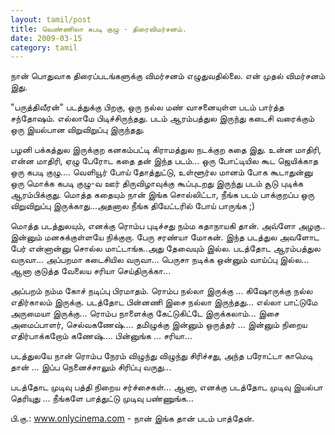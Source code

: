 ```yaml
---
layout: tamil/post
title: வெண்ணிலா கபடி குழு - திரைவிமர்சனம்.
date: 2009-03-15
category: tamil
---
```


நான் பொதுவாக திரைப்படங்களுக்கு விமர்சனம் எழுதுவதில்லை. என் முதல் விமர்சனம் இது.

"பருத்திவீரன்" படத்துக்கு பிறகு, ஒரு நல்ல மண் வாசனையுள்ள படம் பார்த்த சந்தோஷம். எல்லாமே பிடிச்சிருந்தது.
படம் ஆரம்பத்துல இருந்து கடைசி வரைக்கும் ஒரு இயல்பான விறுவிறுப்பு இருந்தது.

பழனி பக்கத்துல இருக்குற கனகம்பட்டி கிராமத்துல நடக்குற கதை இது. உன்ன மாதிரி, என்ன மாதிரி, ஏழு பேரோட கதை தன் இந்த படம்...
ஒரு போட்டியில கூட ஜெயிக்காத ஒரு கபடி குழு.... வெளியூர் போய் தோத்துட்டு, உள்ளூர்ல மானம் போக கூடாதுன்னு ஒரு மொக்க கபடி குழு-வ
ஊர் திருவிழாவுக்கு கூப்புடறது இருந்து படம் சூடு புடிக்க ஆரம்பிக்குது. மொத்த கதையும் நான் இங்க சொல்லிட்டா, நீங்க படம் பாக்குறப்ப ஒரு
விறுவிறுப்பு இருக்காது...அதனால நீங்க தியேட்டரில் போய் பாருங்க ;)

மொத்த படத்துலயும், எனக்கு ரொம்ப புடிச்சது நம்ம கதாநாயகி தான். அவ்ளோ அழகு.. இன்னும் மனசுக்குள்ளயே நிக்குறா.
பேரு சரண்யா மோகன். இந்த படத்துல அவளோட பேர் என்னான்னு சொல்ல மாட்டாங்க..அது தேவையும் இல்ல. படத்தோட ஆரம்பத்துல வருவா...
அப்பறமா கடைசியில வருவா... பெருசா நடிக்க ஒன்னும் வாய்ப்பு இல்ல... ஆனா குடுத்த வேலைய சரியா செய்திருக்கா...

அப்பறம் நம்ம கோச் நடிப்பு பிரமாதம். ரொம்ப நல்லா இருக்கு ... கிஷோருக்கு நல்ல எதிர்காலம் இருக்கு. படத்தோட பின்னணி இசை நல்லா இருந்தது...
எல்லா பாட்டுமே அருமையா இருக்கு... ரொம்ப நாளைக்கு கேட்டுகிட்டே இருக்கலாம்... இசை அமைப்பாளர், செல்வகணேஷ்.... தமிழுக்கு இன்னும் ஒருத்தர் ...
இன்னும் நிறைய எதிர்பாக்கறோம் கணேஷ்.... பின்னுங்க ... சரியா...

படத்துலயே நான் ரொம்ப நேரம் விழுந்து விழுந்து சிரிச்சது, அந்த பரோட்டா காமெடி தான் ... இப்ப நெனைச்சாலும் சிரிப்பு வருது...

படத்தோட முடிவு பத்தி நிறைய சர்ச்சைகள்... ஆனா, எனக்கு படத்தோட முடிவு இயல்பா தெரியுது ... நீங்களே பாத்துட்டு முடிவு பண்ணுங்க...

பி.கு.: www.onlycinema.com - நான் இங்க தான் படம் பாத்தேன்.
